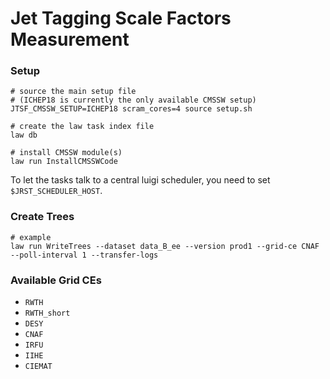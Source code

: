 # Jet Tagging Scale Factors Measurement

### Setup

```shell
# source the main setup file
# (ICHEP18 is currently the only available CMSSW setup)
JTSF_CMSSW_SETUP=ICHEP18 scram_cores=4 source setup.sh

# create the law task index file
law db

# install CMSSW module(s)
law run InstallCMSSWCode
```

To let the tasks talk to a central luigi scheduler, you need to set `$JRST_SCHEDULER_HOST`.


### Create Trees

```shell
# example
law run WriteTrees --dataset data_B_ee --version prod1 --grid-ce CNAF --poll-interval 1 --transfer-logs
```

### Available Grid CEs

- `RWTH`
- `RWTH_short`
- `DESY`
- `CNAF`
- `IRFU`
- `IIHE`
- `CIEMAT`

